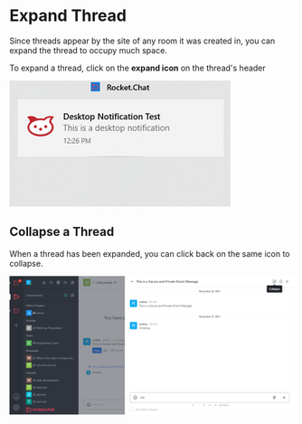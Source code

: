 # Expand Thread

Since threads appear by the site of any room it was created in, you can expand the thread to occupy much space.

To expand a thread, click on the **expand icon** on the thread's header

![](<../../../../../.gitbook/assets/image (650) (1) (1) (1).png>)

## Collapse a Thread

When a thread has been expanded, you can click back on the same icon to collapse.

![](<../../../../../.gitbook/assets/image (653) (1).png>)
